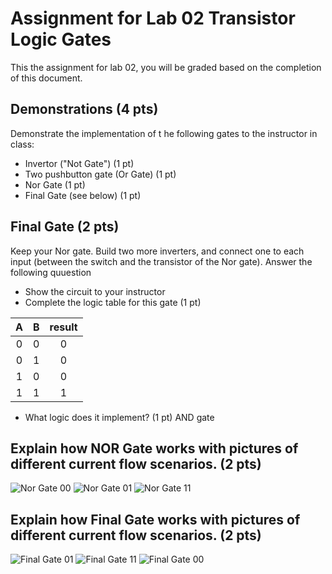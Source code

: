 # Assignment for Lab 02 Transistor Logic Gates

This the assignment for lab 02, you will be graded based on the completion of this document.

## Demonstrations (4 pts)

Demonstrate the implementation of t he following gates to the instructor in class:
- Invertor ("Not Gate") (1 pt)
- Two pushbutton gate (Or Gate) (1 pt)
- Nor Gate (1 pt)
- Final Gate (see below) (1 pt)

## Final Gate (2 pts)

Keep your Nor gate. Build two more inverters, and connect one to each input (between the switch and 
the transistor of the Nor gate). Answer the following quuestion

- Show the circuit to your instructor
- Complete the logic table for this gate (1 pt)

 A | B | result
:-:|:-:|:-----:
 0 | 0 | 0
 0 | 1 | 0
 1 | 0 | 0
 1 | 1 | 1

- What logic does it implement? (1 pt)
AND gate
## Explain how NOR Gate works with pictures of different current flow scenarios. (2 pts)
![Nor Gate 00](/pics/00nor.jpg)
![Nor Gate 01](/pics/01nor.jpg)
![Nor Gate 11](/pics/11nor.jpg)


## Explain how Final Gate works with pictures of different current flow scenarios. (2 pts)
![Final Gate 01](/pics/final.jpg)
![Final Gate 11](/pics/11final.jpg)
![Final Gate 00](/pics/00final.jpg)
